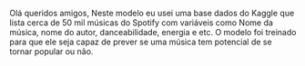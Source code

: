 Olá queridos amigos, 
Neste modelo eu usei uma base dados do Kaggle que lista cerca de 50 mil músicas do Spotify com variáveis como Nome da música, nome do autor, danceabilidade, energia e etc.
O modelo foi treinado para que ele seja capaz de prever se uma música tem potencial de se tornar popular ou não.
